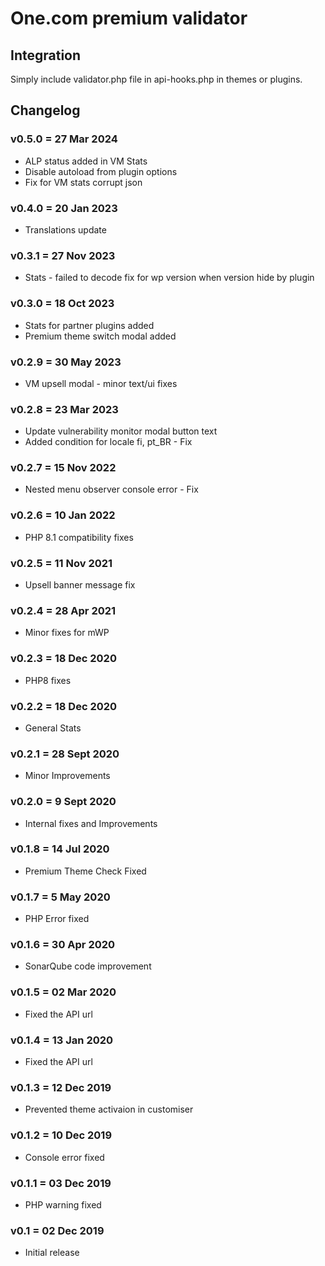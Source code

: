 # One.com premium validator

## Integration
Simply include validator.php file in api-hooks.php in themes or plugins.

## Changelog
### v0.5.0 = 27 Mar 2024
* ALP status added in VM Stats
* Disable autoload from plugin options
* Fix for VM stats corrupt json

### v0.4.0 = 20 Jan 2023
* Translations update

### v0.3.1 = 27 Nov 2023
* Stats - failed to decode fix for wp version when version hide by plugin

### v0.3.0 = 18 Oct 2023
* Stats for partner plugins added
* Premium theme switch modal added

### v0.2.9 = 30 May 2023
* VM upsell modal - minor text/ui fixes

### v0.2.8 = 23 Mar 2023
* Update vulnerability monitor modal button text
* Added condition for locale fi, pt_BR - Fix

### v0.2.7 = 15 Nov 2022
* Nested menu observer console error - Fix

### v0.2.6 = 10 Jan 2022
* PHP 8.1 compatibility fixes

### v0.2.5 = 11 Nov 2021
* Upsell banner message fix

### v0.2.4 = 28 Apr 2021
* Minor fixes for mWP

### v0.2.3 = 18 Dec 2020
* PHP8 fixes 

### v0.2.2 = 18 Dec 2020
* General Stats

### v0.2.1 = 28 Sept 2020
* Minor Improvements

### v0.2.0 = 9 Sept 2020
* Internal fixes and Improvements

### v0.1.8 = 14 Jul 2020
* Premium Theme Check Fixed

### v0.1.7 = 5 May 2020
* PHP Error fixed

### v0.1.6 = 30 Apr 2020
* SonarQube code improvement

### v0.1.5 = 02 Mar 2020
* Fixed the API url

### v0.1.4 = 13 Jan 2020
* Fixed the API url

### v0.1.3 = 12 Dec 2019
* Prevented theme activaion in customiser

### v0.1.2 = 10 Dec 2019
* Console error fixed

### v0.1.1 = 03 Dec 2019
* PHP warning fixed

### v0.1 = 02 Dec 2019
* Initial release
